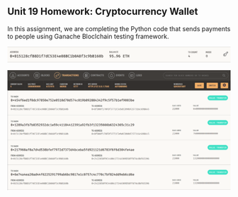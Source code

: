 ## Unit 19 Homework: Cryptocurrency Wallet

In this assignment, we are completing the Python code that sends payments to people using Ganache Bloclchain testing framework.

![Account](Images/Account.png)

![Transactions](Images/Transactions.png)

